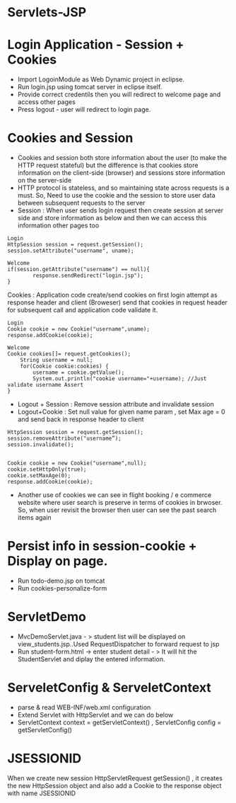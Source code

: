 # Servlets-JSP
# Login Application - Session + Cookies

- Import LogoinModule as Web Dynamic project in eclipse. 
- Run login.jsp using tomcat server in eclipse itself.
- Provide correct credentils then you will redirect to welcome page and access other pages
- Press logout - user will redirect to login page.

# Cookies and Session

- Cookies and session both store information about the user (to make the HTTP request stateful) but the difference is that cookies store information on the client-side (browser) and sessions store information on the server-side
- HTTP protocol is stateless, and so maintaining state across requests is a must. So, Need to use the cookie and the session to store user data between subsequent requests to the server
- Session : When user sends login request then create session at server side and store information as below and then we can access this information other pages too
```
Login
HttpSession session = request.getSession();
session.setAttribute("username", uname);

Welcome
if(session.getAttribute("username") == null){
 		response.sendRedirect("login.jsp");
}
```

Cookies : Application code create/send cookies on first login attempt as response header and client (Broweser) send that cookies in request header for subsequent call and application code validate it.

```
Login
Cookie cookie = new Cookie("username",uname);
response.addCookie(cookie);

Welcome
Cookie cookies[]= request.getCookies();
 	String username = null;
 	for(Cookie cookie:cookies) {
 		username = cookie.getValue();
 		System.out.println("cookie username="+username); //Just validate username Assert
}
```

- Logout + Session : Remove session attribute and invalidate session 
- Logout+Cookie : Set null value for given name param , set Max age = 0 and send back in response header to client

```
HttpSession session = request.getSession();
session.removeAttribute("username”);
session.invalidate();


Cookie cookie = new Cookie("username",null);
cookie.setHttpOnly(true);
cookie.setMaxAge(0);
response.addCookie(cookie);
```

- Another use of cookies we can see in flight booking / e commerce website where user search is preserve in terms of cookies in brwoser. So, when user revisit the browser
then user can see the past search items again 


# Persist info in session-cookie + Display on page.
- Run todo-demo.jsp on tomcat
- Run cookies-personalize-form 

# ServletDemo

- MvcDemoServlet.java - > student list will be displayed on view_students.jsp..Used RequestDispatcher to forward request to jsp
- Run student-form.html -> enter student detail - > It will hit the StudentServlet and diplay the entered information.


# ServeletConfig & ServeletContext
- parse & read WEB-INF/web.xml configuration 
- Extend Servlet with HttpServlet and we can do below
- ServletContext context = getServletContext() , ServletConfig config = getServletConfig()



# JSESSIONID 

When we create new session HttpServletRequest getSession() , it creates the new HttpSession object and also add a Cookie to the response object with name JSESSIONID









